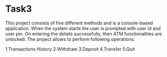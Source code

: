# Task3
This project consists of five different methods and is a console-based application. When the system starts the user is
prompted with user id and user pin. On entering the details successfully, then ATM functionalities
are unlocked. The project allows to perform following operations:

1.Transactions History
2.Withdraw
3.Deposit
4.Transfer
5.Quit



